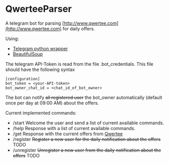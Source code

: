 # QwerteeParser
A telegram bot for parsing [http://www.qwertee.com](http://www.qwertee.com) for daily offers. 

Using:
- [Telegram python wrapper](https://github.com/python-telegram-bot/python-telegram-bot) 
- [BeautifulSoup](https://www.crummy.com/software/BeautifulSoup/bs4/doc/)

The telegram API-Token is read from the file .bot_credentials.
This file should have the following syntax

```
[configuration]
bot_token = <your-API-token>
bot_owner_chat_id = <chat_id_of_bot_owner>
```

The bot can notify ~~all registered user~~ the bot_owner automatically (default once per day at 09:00 AM) about the offers.

Current implemented commands:
- /start
  Welcome the user and send a list of current available commands.
- /help
  Response with a list of current available commands.
- /get
  Response with the current offers from [Qwertee](http://www.qwertee.com)
- /register
  ~~Register a new user for the daily notification about the offers~~ TODO
- /unregister
~~Unregister a new user from the daily notification about the offers~~ TODO



